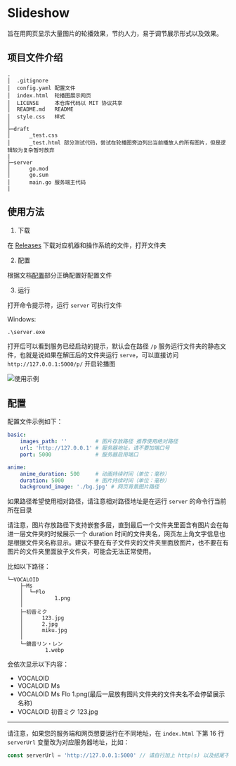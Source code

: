 # Slideshow

旨在用网页显示大量图片的轮播效果，节约人力，易于调节展示形式以及效果。

## 项目文件介绍

```
.
│  .gitignore
│  config.yaml 配置文件
│  index.html  轮播图展示网页
│  LICENSE     本仓库代码以 MIT 协议共享
│  README.md   README
│  style.css   样式
│
├─draft
│      _test.css
│      _test.html 部分测试代码，尝试在轮播图旁边列出当前播放人的所有图片，但是逻辑较为复杂暂时放弃
|
├─server
│      go.mod
│      go.sum
│      main.go 服务端主代码
|
```

## 使用方法

1. 下载

在 [Releases](https://github.com/Rotten-LKZ/slideshow/releases) 下载对应机器和操作系统的文件，打开文件夹

2. 配置

根据文档[配置](#配置)部分正确配置好配置文件

3. 运行

打开命令提示符，运行 `server` 可执行文件

Windows:
```cmd
.\server.exe
```

打开后可以看到服务已经启动的提示，默认会在路径 `/p` 服务运行文件夹的静态文件，也就是说如果在解压后的文件夹运行 `serve`，可以直接访问 `http://127.0.0.1:5000/p/` 开启轮播图

![使用示例](https://github.com/user-attachments/assets/59c254c1-4fe0-401a-9e9c-479e96ce4ce0)

## 配置

配置文件示例如下：
```yaml
basic:
    images_path: ''         # 图片存放路径 推荐使用绝对路径
    url: 'http://127.0.0.1' # 服务器地址，请不要加端口号
    port: 5000              # 服务器启用端口

anime:
    anime_duration: 500     # 动画持续时间（单位：毫秒）
    duration: 5000          # 图片持续时间（单位：毫秒）
    background_image: './bg.jpg' # 网页背景图片路径
```

如果路径希望使用相对路径，请注意相对路径地址是在运行 `server` 的命令行当前所在目录

请注意，图片存放路径下支持嵌套多层，直到最后一个文件夹里面含有图片会在每进一层文件夹的时候展示一个 duration 时间的文件夹名，网页左上角文字信息也是根据文件夹名称显示。建议不要在有子文件夹的文件夹里面放图片，也不要在有图片的文件夹里面放子文件夹，可能会无法正常使用。

比如以下路径：
```
└─VOCALOID
    ├─Ms
    │  └─Flo
    │          1.png
    │
    ├─初音ミク
    │      123.jpg
    │      2.jpg
    │      miku.jpg
    │
    └─鏡音リン・レン
            1.webp
```
会依次显示以下内容：
- VOCALOID
- VOCALOID Ms
- VOCALOID Ms Flo 1.png(最后一层放有图片文件夹的文件夹名不会停留展示名称)
- VOCALOID 初音ミク 123.jpg

---

请注意，如果您的服务端和网页想要运行在不同地址，在 `index.html` 下第 16 行 `serverUrl` 变量改为对应服务器地址，比如：
```javascript
const serverUrl = 'http://127.0.0.1:5000' // 请自行加上 http(s) 以及结尾不接斜杠
```
